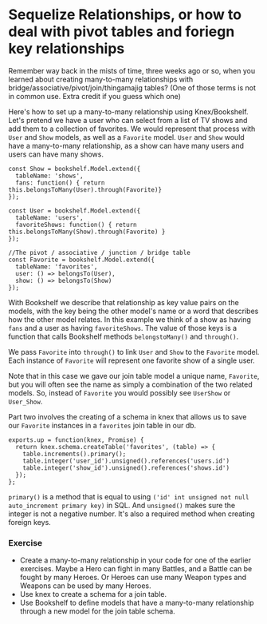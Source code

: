# Sequelize Relationships, or how to deal with pivot tables and foriegn key relationships

Remember way back in the mists of time, three weeks ago or so, when you learned about creating many-to-many relationships with bridge/associative/pivot/join/thingamajig tables? (One of those terms is not in common use. Extra credit if you guess which one)

Here's how to set up a many-to-many relationship using Knex/Bookshelf. Let's pretend we have a user who can select from a list of TV shows and add them to a collection of favorites. We would represent that process with `User` and `Show` models, as well as a `Favorite` model. `User` and `Show` would have a many-to-many relationship, as a show can have many users and users can have many shows.

```
const Show = bookshelf.Model.extend({
  tableName: 'shows',
  fans: function() { return this.belongsToMany(User).through(Favorite)}
});

const User = bookshelf.Model.extend({
  tableName: 'users',
  favoriteShows: function() { return this.belongsToMany(Show).through(Favorite) }
});

//The pivot / associative / junction / bridge table
const Favorite = bookshelf.Model.extend({
  tableName: 'favorites',
  user: () => belongsTo(User),
  show: () => belongsTo(Show)
});
```

With Bookshelf we describe that relationship as key value pairs on the models, with the key being the other model's name or a word that describes how the other model relates. In this example we think of a show as having `fans` and a user as having `favoriteShows`. The value of those keys is a function that calls Bookshelf methods `belongstoMany()` and `through()`.

We pass `Favorite` into `through()` to link `User` and `Show` to the `Favorite` model. Each instance of `Favorite` will represent one favorite show of a single user.

Note that in this case we gave our join table model a unique name, `Favorite`, but you will often see the name as simply a combination of the two related models. So, instead of `Favorite` you would possibly see `UserShow` or `User_Show`.

Part two involves the creating of a schema in knex that allows us to save our `Favorite` instances in a `favorites` join table in our db.
```
exports.up = function(knex, Promise) {
  return knex.schema.createTable('favorites', (table) => {
    table.increments().primary();
    table.integer('user_id').unsigned().references('users.id')
    table.integer('show_id').unsigned().references('shows.id')
  });
};
```
`primary()` is a method that is equal to using `('id' int unsigned not null auto_increment primary key)` in SQL. And `unsigned()` makes sure the integer is not a negative number. It's also a required method when creating foreign keys.

### Exercise
+ Create a many-to-many relationship in your code for one of the earlier exercises. Maybe a Hero can fight in many Battles, and a Battle can be fought by many Heroes. Or Heroes can use many Weapon types and Weapons can be used by many Heroes.
+ Use knex to create a schema for a join table.
+ Use Bookshelf to define models that have a many-to-many relationship through a new model for the join table schema.
